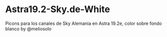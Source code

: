 # Astra19.2-Sky.de-White
Picons para los canales de Sky Alemania en Astra 19.2e, color sobre fondo blanco by @meliosolo
